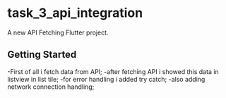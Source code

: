 # task_3_api_integration

A new API Fetching Flutter project.

## Getting Started


-First of all i fetch data from API;
-after fetching API i showed this data in listview in list tile;
-for error handling i added try catch;
-also adding network connection handling;


